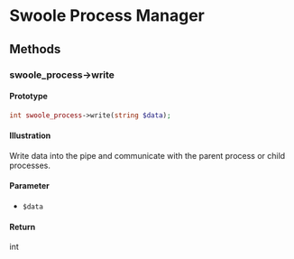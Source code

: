 # Swoole Process Manager

## Methods 

### swoole_process->write

#### Prototype

```php
int swoole_process->write(string $data);
```

#### Illustration

Write data into the pipe and communicate with the parent process or child processes.

#### Parameter

- `$data`

#### Return

int
